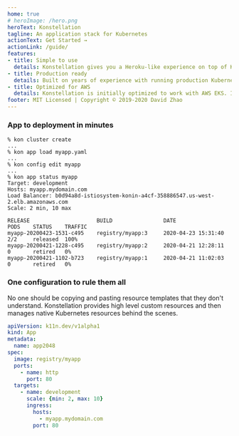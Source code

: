 ```yaml
---
home: true
# heroImage: /hero.png
heroText: Konstellation
tagline: An application stack for Kubernetes
actionText: Get Started →
actionLink: /guide/
features:
- title: Simple to use
  details: Konstellation gives you a Heroku-like experience on top of Kubernetes. A fully featured CLI that allows you to manage every aspect of your app deployment. New apps are deployed in minutes with minimal configuration.
- title: Production ready
  details: Built on years of experience with running production Kubernetes clusters. Konstellation provides an integrated stack including load balancing, autoscaling, and release management.
- title: Optimized for AWS
  details: Konstellation is initially optimized to work with AWS EKS. It helps you to set up and manage secure EKS clusters, nodepools, VPCs, and load balancers.
footer: MIT Licensed | Copyright © 2019-2020 David Zhao
---
```

### App to deployment in minutes
```
% kon cluster create
...
% kon app load myapp.yaml
...
% kon config edit myapp
...
% kon app status myapp
Target: development
Hosts: myapp.mydomain.com
Load Balancer: b0d94a8d-istiosystem-konin-a4cf-358886547.us-west-2.elb.amazonaws.com
Scale: 2 min, 10 max

RELEASE                     BUILD                DATE                   PODS    STATUS    TRAFFIC
myapp-20200423-1531-c495    registry/myapp:3     2020-04-23 15:31:40    2/2     released  100%
myapp-20200421-1228-c495    registry/myapp:2     2020-04-21 12:28:11    0       retired   0%
myapp-20200421-1102-b723    registry/myapp:1     2020-04-21 11:02:03    0       retired   0%
```

### One configuration to rule them all
No one should be copying and pasting resource templates that they don't understand. Konstellation provides high level custom resources and then manages native Kubernetes resources behind the scenes.

```yaml
apiVersion: k11n.dev/v1alpha1
kind: App
metadata:
  name: app2048
spec:
  image: registry/myapp
  ports:
    - name: http
      port: 80
  targets:
    - name: development
      scale: {min: 2, max: 10}
      ingress:
        hosts:
          - myapp.mydomain.com
        port: 80
```
